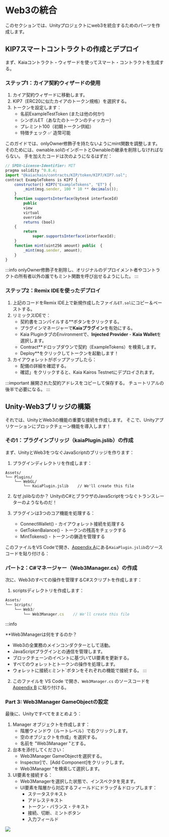 # Web3の統合

このセクションでは、Unityプロジェクトにweb3を統合するためのパーツを作成します。

## KIP7スマートコントラクトの作成とデプロイ

まず、Kaiaコントラクト・ウィザードを使ってスマート・コントラクトを生成する。

### ステップ1：カイア契約ウィザードの使用

1. カイア契約ウィザードに移動します。
2. KIP7（ERC20に似たカイアのトークン規格）を選択する。
3. トークンを設定します：
   - 名前ExampleTestToken (または他の何か!)
   - シンボルET（あなたのトークンのティッカー）
   - プレミント100（初期トークン供給）
   - 特徴チェック ✅ 造幣可能

このガイドでは、onlyOwner修飾子を持たないようにmint関数を調整します。 そのためには、ownable.solのインポートとOwnableの継承を削除しなければならない。 手を加えたコードは次のようになるはずだ：

```js
// SPDX-License-Identifier: MIT
pragma solidity ^0.8.4;
import "@kaiachain/contracts/KIP/token/KIP7/KIP7.sol";
contract ExampleTokens is KIP7 {
    constructor() KIP7("ExampleTokens", "ET") {
        _mint(msg.sender, 100 * 10 ** decimals());
    }
    function supportsInterface(bytes4 interfaceId)
        public
        view
        virtual
        override
        returns (bool)
    {
        return
            super.supportsInterface(interfaceId);
    }
    function mint(uint256 amount) public  {
        _mint(msg.sender, amount);
    }
}
```

:::info
onlyOwner修飾子を削除し、オリジナルのデプロイメント者やコントラクトの所有者以外の誰でもミント関数を呼び出せるようにした。
:::

### ステップ2：Remix IDEを使ったデプロイ

1. 上記のコードをRemix IDE上で新規作成したファイル`ET.sol`にコピー＆ペーストする。
2. リミックスIDEで：
   - 契約書をコンパイルする\*\*ボタンをクリックする。
   - プラグインマネージャーで**Kaiaプラグイン**を有効にする。
   - Kaia PluginタブのEnvironmentで、**Injected Provider** - **Kaia Wallet**を選択します。
   - Contract\*\*ドロップダウンで契約（ExampleTokens）を検索します。
   - Deploy\*\*をクリックしてトークンを起動します！
3. カイアウォレットがポップアップしたら：
   - 配備の詳細を確認する。
   - 確認」をクリックすると、Kaia Kairos Testnetにデプロイされます。

:::important
展開された契約アドレスをコピーして保存する。 チュートリアルの後半で必要になる。
:::

## Unity-Web3ブリッジの構築

それでは、UnityとWeb3の機能の重要な接続を作成します。 そこで、Unityアプリケーションにブロックチェーン機能を導入します！

### その1：プラグインブリッジ（kaiaPlugin.jslib）の作成

まず、UnityとWeb3をつなぐJavaScriptのブリッジを作ります：

1. プラグインディレクトリを作成します：

```
Assets/
└── Plugins/
    └── WebGL/
        └── KaiaPlugin.jslib    // We'll create this file
```

2. なぜ.jslibなのか？ UnityのC#とブラウザのJavaScriptをつなぐトランスレーターのようなものだ！

3. プラグインは3つのコア機能を処理する：
   - ConnectWallet() - カイアウォレット接続を処理する
   - GetTokenBalance() - トークンの残高をチェックする
   - MintTokens() - トークンの鋳造を管理する

このファイルをVS Codeで開き、[Appendix A](convert-unity-liff.md#appendix-a)にある`KaiaPlugin.jslib`のソースコードを貼り付ける：

### パート2：C#マネージャー（Web3Manager.cs）の作成

次に、Web3のすべての操作を管理するC#スクリプトを作成します：

1. scriptsディレクトリを作成します：

```js
Assets/
└── Scripts/
    └── Web3/
        └── Web3Manager.cs    // We'll create this file
```

:::info

\*\*Web3Managerは何をするのか？

- Web3の全業務のメインコンダクターとして活動。
- JavaScriptプラグインとの通信を管理します。
- ブロックチェーンのイベントに基づいてUI要素を更新する。
- すべてのウォレットとトークンの操作を処理します。
- ウォレットに接続`と`ミント\`ボタンをそれぞれの機能で接続する。
  :::

2. このファイルを VS Code で開き、`Web3Manager.cs` のソースコードを [Appendix B](convert-unity-liff.md#appendix-b) に貼り付ける。

### Part 3: Web3Manager GameObjectの設定

最後に、Unityですべてをまとめよう：

1. Manager オブジェクトを作成します：
   - 階層ウィンドウ（ルートレベル）で右クリックします。
   - 空のオブジェクトを作成」を選択する。
   - 名前を "Web3Manager "とする。
2. 台本を添付してください：
   - Web3Manager GameObjectを選択する。
   - Inspector]で、[Add Component]をクリックします。
   - Web3Manager "を検索して選択します。
3. UI要素を接続する：
   - Web3Managerを選択した状態で、インスペクタを見ます。
   - UI要素を階層から対応するフィールドにドラッグ＆ドロップします：
     - ステータステキスト
     - アドレステキスト
     - トークン・バランス・テキスト
     - 接続、切断、ミントボタン
     - 入力フィールド

![](/img/minidapps/unity-minidapp/connect-ui-manager.png)

